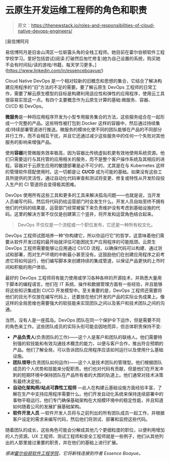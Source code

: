 # 云原生开发运维工程师的角色和职责

> 原文：<https://thenewstack.io/roles-and-responsibilities-of-cloud-native-devops-engineers/>

[](https://www.linkedin.com/in/essenceboayue/)

 [易信博阿月

易信博阿月是旧金山湾区一位崭露头角的全栈工程师。她目前在霍尔伯顿软件工程学校学习。爱好包括尝试(阅读:打破然后匆忙修复)她为自己设置的系统，购买她不会有时间玩/读的游戏/书籍，每天学习更多。](https://www.linkedin.com/in/essenceboayue/) [](https://www.linkedin.com/in/essenceboayue/)

Cloud Native DevOps 是一个相对较新的旧概念和思想的集合，它结合了解决构建应用程序的“旧”方法的不足的需要。要了解云原生 DevOps 工程师的日常工作，需要了解云原生模型的目标是构建利用适应性和弹性的应用程序，使用云工具很容易实现这一点。有四个主要概念作为云原生计算的基础:微服务、容器、CI/CD 和 DevOps。

**微服务**是一种将应用程序开发为小型专用服务集合的方法，这些服务组合在一起形成一个完整的产品。这些特性被打包到 Docker 这样的容器中，然后通过持续集成/持续部署管道进行推送。微服务的模块化使不同的团队能够在产品的不同部分并行工作，而不会相互干扰，并且它还通过减少这些服务中的任何一个失败对其他服务的影响来增强产品。

使用**容器**托管微服务效率极高，因为容器比传统虚拟机更有效地使用系统资源。他们只需要运行与其托管的应用相关的服务，而不是整个客户操作系统及其相应的进程。容器对于云原生应用的敏捷部署是必不可少的，尤其是在与 Kubernetes 这样的管理软件搭配使用时。这一切都是让 **CI/CD** 成为可能的基础。如果没有这些工具所提供的灵活性，通过自动化代码审查和测试将变更、修复或特性从开发阶段投入生产的 CI 管道将会变得极其困难。

DevOps 使用所有这些工具和更多的工具来解决孤岛问题——也就是说，当开发人员编写代码，然后将代码扔给运营部门时会发生什么。开发人员自始至终不拥有他们的代码的结果是，运营部门经常被留下来负责维护没有考虑到基础设施的代码。这里的解决方案不仅仅是创建第三个竖井，将开发和运营角色结合起来。

> DevOps 不仅仅是一个流程或一个职位发布，它还是一种所有权文化。

DevOps 工程师试图培养一种“你构建它，所以你运行它”的哲学，这意味着他们需要从软件开发过程的最开始就评估可能困扰生产应用程序的可能瓶颈。云原生 DevOps 工程师需要能够让应用通过 CI/CD 流程，以确保代码可以构建、通过测试和部署，而对生产环境的中断最小甚至没有。这鼓励他们在创建应用程序之前考虑它将如何运行，他们编写脚本来创建持续的集成管道，以保证产品更快的上市时间和积极的用户体验。

最好的 DevOps 工程师将有能力使用或学习各种各样的开源技术，并熟悉大量用于脚本的编程语言。他们在 IT 系统、操作和数据管理方面有一些经验，并且能够将这些知识集成到 CI/CD 开发模型中。至关重要的是，DevOps 工程师还需要将他们的目光不仅放在编写代码上，还要放在他们开发的产品的实际业务成果上。像这样的全局思维也需要强大的软技能来实现团队之间以及客户和技术团队之间的沟通。

当然，没有人是一座孤岛。DevOps 团队在同一个保护伞下运作，但是需要不同的角色来工作。这些团队成员的实际头衔可能会因地而异，但总体职责保持不变:

*   **产品负责人**(负责团队的工作)——这个人是客户和团队的联络人。他们需要特别强的软技能和有效沟通技术概念的能力，以便与客户合作，推出符合预期的产品。他们了解全局，可以告诉团队应用程序应该如何运行以及使用什么基础设施。
*   **团队领导**(负责团队如何运作)——这个人是技术团队的管理型。他们根据团队成员的个人优势和技能来分配职责。他们也对代码有贡献，但是他们在开发冲刺的短期环境中保持团队在产品所有者的大图的轨道上。他们通常对技术决策有最终决定权。
*   **自动化架构师/站点可靠性工程师** —此人在构建云基础设施方面经验丰富，了解在生产中支持应用程序需要什么。他们开发自动化系统来保持连续部署中的事物平稳运行。他们专门确保基础架构在大规模环境中的稳定性能，并且知道如何随着公司的发展扩展基础架构。
*   **软件开发人员** —软件开发人员将与之前列出的所有团队成员一起工作，并根据客户设定的需求来编写代码，然后他们将测试、部署和监控这些代码。

随着团队的成长，这些角色可能会分解成其他几个更细粒度的职位，以便利用增加的人力资源。UX 工程师、测试工程师和安全工程师就是一些例子，他们从其他列出的人那里接过重要的职责，并在他们的基础上进行扩展。

*感谢[霍尔伯顿软件工程学院](https://www.holbertonschool.com/)，它将新栈连接到作者 Essence Boayue。*

<svg xmlns:xlink="http://www.w3.org/1999/xlink" viewBox="0 0 68 31" version="1.1"><title>Group</title> <desc>Created with Sketch.</desc></svg>